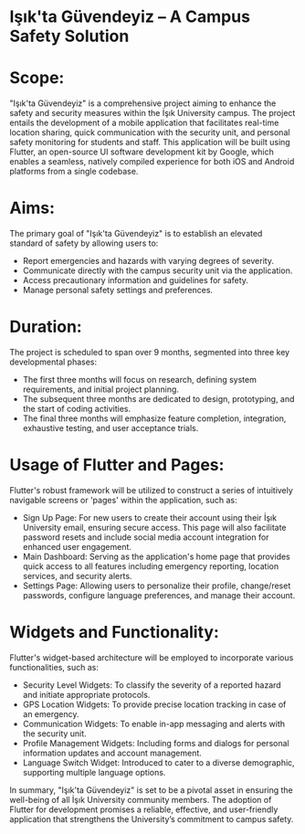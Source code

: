 # Işık'ta Güvendeyiz – A Campus Safety Solution

# Scope:
"Işık'ta Güvendeyiz" is a comprehensive project aiming to enhance the safety and security measures within the İşık University campus. The project entails the development of a mobile application that facilitates real-time location sharing, quick communication with the security unit, and personal safety monitoring for students and staff. This application will be built using Flutter, an open-source UI software development kit by Google, which enables a seamless, natively compiled experience for both iOS and Android platforms from a single codebase.

# Aims:
The primary goal of "Işık'ta Güvendeyiz" is to establish an elevated standard of safety by allowing users to:
- Report emergencies and hazards with varying degrees of severity.
- Communicate directly with the campus security unit via the application.
- Access precautionary information and guidelines for safety.
- Manage personal safety settings and preferences.

# Duration:
The project is scheduled to span over 9 months, segmented into three key developmental phases:
- The first three months will focus on research, defining system requirements, and initial project planning.
- The subsequent three months are dedicated to design, prototyping, and the start of coding activities.
- The final three months will emphasize feature completion, integration, exhaustive testing, and user acceptance trials.

# Usage of Flutter and Pages:
Flutter's robust framework will be utilized to construct a series of intuitively navigable screens or 'pages' within the application, such as:
- Sign Up Page: For new users to create their account using their İşık University email, ensuring secure access. This page will also facilitate password resets and include social media account integration for enhanced user engagement.
- Main Dashboard: Serving as the application's home page that provides quick access to all features including emergency reporting, location services, and security alerts.
- Settings Page: Allowing users to personalize their profile, change/reset passwords, configure language preferences, and manage their account.

# Widgets and Functionality:
Flutter's widget-based architecture will be employed to incorporate various functionalities, such as:
- Security Level Widgets: To classify the severity of a reported hazard and initiate appropriate protocols.
- GPS Location Widgets: To provide precise location tracking in case of an emergency.
- Communication Widgets: To enable in-app messaging and alerts with the security unit.
- Profile Management Widgets: Including forms and dialogs for personal information updates and account management.
- Language Switch Widget: Introduced to cater to a diverse demographic, supporting multiple language options.

In summary, "Işık'ta Güvendeyiz" is set to be a pivotal asset in ensuring the well-being of all İşık University community members. The adoption of Flutter for development promises a reliable, effective, and user-friendly application that strengthens the University’s commitment to campus safety.
